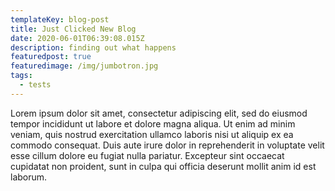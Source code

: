 ```yaml
---
templateKey: blog-post
title: Just Clicked New Blog
date: 2020-06-01T06:39:08.015Z
description: finding out what happens
featuredpost: true
featuredimage: /img/jumbotron.jpg
tags:
  - tests
---
```

<!--StartFragment-->

Lorem ipsum dolor sit amet, consectetur adipiscing elit, sed do eiusmod tempor incididunt ut labore et dolore magna aliqua. Ut enim ad minim veniam, quis nostrud exercitation ullamco laboris nisi ut aliquip ex ea commodo consequat. Duis aute irure dolor in reprehenderit in voluptate velit esse cillum dolore eu fugiat nulla pariatur. Excepteur sint occaecat cupidatat non proident, sunt in culpa qui officia deserunt mollit anim id est laborum.

<!--EndFragment-->